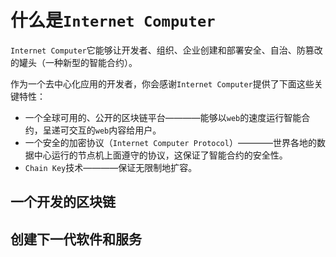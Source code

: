 # 什么是`Internet Computer`

`Internet Computer`它能够让开发者、组织、企业创建和部署安全、自治、防篡改的罐头（一种新型的智能合约）。

作为一个去中心化应用的开发者，你会感谢`Internet Computer`提供了下面这些关键特性：

- 一个全球可用的、公开的区块链平台————能够以`web`的速度运行智能合约，呈递可交互的`web`内容给用户。
- 一个安全的加密协议（`Internet Computer Protocol`）————世界各地的数据中心运行的节点机上面遵守的协议，这保证了智能合约的安全性。
- `Chain Key`技术————保证无限制地扩容。

## 一个开发的区块链

## 创建下一代软件和服务

